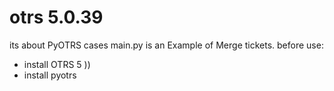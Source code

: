# otrs 5.0.39
its about PyOTRS cases
main.py is an Example of Merge tickets.
before use:
- install OTRS 5 ))
- install pyotrs
